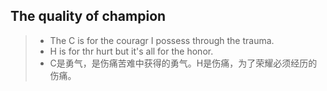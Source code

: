 ## The quality of champion
> - The C is for the couragr  I possess through the trauma.
> -  H is for thr hurt but it's all for the honor.
> - C是勇气，是伤痛苦难中获得的勇气。H是伤痛，为了荣耀必须经历的伤痛。
